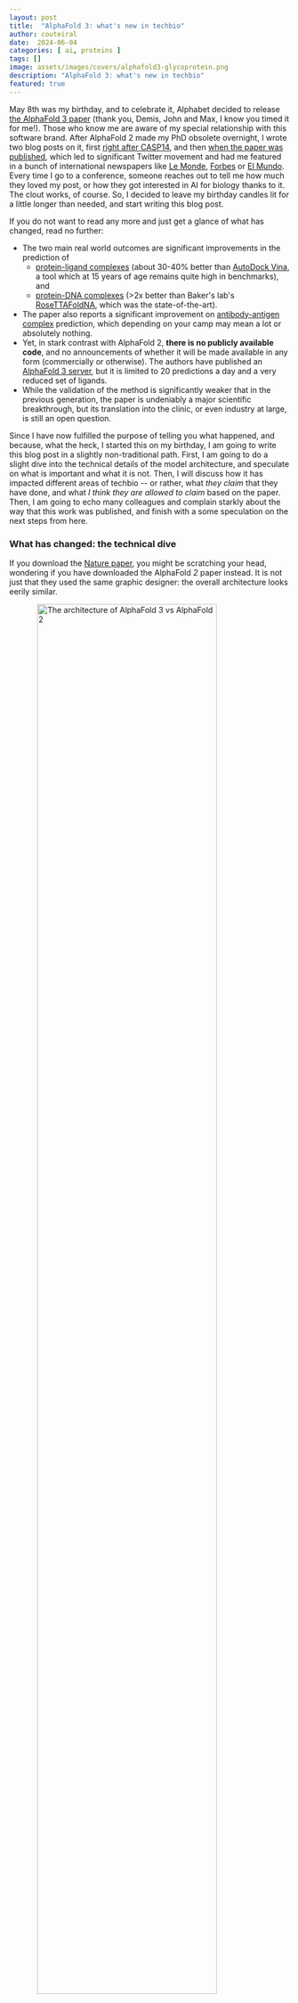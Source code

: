 ```yaml
---
layout: post
title:  "AlphaFold 3: what's new in techbio"
author: couteiral
date:  2024-06-04
categories: [ ai, proteins ]
tags: []
image: assets/images/covers/alphafold3-glycoprotein.png
description: "AlphaFold 3: what's new in techbio"
featured: true
---
```



May 8th was my birthday, and to celebrate it, Alphabet decided to release [the AlphaFold 3 paper](https://www.nature.com/articles/s41586-024-07487-w) (thank you, Demis, John and Max, I know you timed it for me!). Those who know me are aware of my special relationship with this software brand. After AlphaFold 2 made my PhD obsolete overnight, I wrote two blog posts on it, first [right after CASP14](https://www.blopig.com/blog/2020/12/casp14-what-google-deepminds-alphafold-2-really-achieved-and-what-it-means-for-protein-folding-biology-and-bioinformatics/), and then [when the paper was published](https://www.blopig.com/blog/2021/07/alphafold-2-is-here-whats-behind-the-structure-prediction-miracle/), which led to significant Twitter movement and had me featured in a bunch of international newspapers like [Le Monde](https://www.lemonde.fr/sciences/article/2021/10/18/l-intelligence-artificielle-genie-de-la-biologie-moleculaire_6098876_1650684.html), [Forbes](https://www.forbes.com/sites/robtoews/2021/10/03/alphafold-is-the-most-important-achievement-in-ai-ever/) or [El Mundo](https://www.elmundo.es/ciencia-y-salud/ciencia/2021/12/16/61bb654afc6c831f198b462a.html). Every time I go to a conference, someone reaches out to tell me how much they loved my post, or how they got interested in AI for biology thanks to it. The clout works, of course. So, I decided to leave my birthday candles lit for a little longer than needed, and start writing this blog post.

If you do not want to read any more and just get a glance of what has changed, read no further:
* The two main real world outcomes are significant improvements in the prediction of
  * [protein-ligand complexes](https://en.wikipedia.org/wiki/Protein%E2%80%93ligand_complex) (about 30-40% better than [AutoDock Vina](https://onlinelibrary.wiley.com/doi/full/10.1002/jcc.21334), a tool which at 15 years of age remains quite high in benchmarks), and 
  * [protein-DNA complexes](https://en.wikipedia.org/wiki/DNA-binding_protein) (>2x better than Baker's lab's [RoseTTAFoldNA](https://www.nature.com/articles/s41592-023-02086-5), which was the state-of-the-art).
* The paper also reports a significant improvement on [antibody-antigen complex](https://en.wikipedia.org/wiki/Antigen-antibody_interaction) prediction, which depending on your camp may mean a lot or absolutely nothing.
* Yet, in stark contrast with AlphaFold 2, __there is no publicly available code__, and no announcements of whether it will be made available in any form (commercially or otherwise). The authors have published an [AlphaFold 3 server](https://alphafoldserver.com/), but it is limited to 20 predictions a day and a very reduced set of ligands.
* While the validation of the method is significantly weaker that in the previous generation, the paper is undeniably a major scientific breakthrough, but its translation into the clinic, or even industry at large, is still an open question.

Since I have now fulfilled the purpose of telling you what happened, and because, what the heck, I started this on my birthday, I am going to write this blog post in a slightly non-traditional path. First, I am going to do a slight dive into the technical details of the model architecture, and speculate on what is important and what it is not. Then, I will discuss how it has impacted different areas of techbio -- or rather, what _they claim_ that they have done, and what _I think they are allowed to claim_ based on the paper. Then, I am going to echo many colleagues and complain starkly about the way that this work was published, and finish with a some speculation on the next steps from here.

### What has changed: the technical dive

If you download the [Nature paper](https://www.nature.com/articles/s41586-024-07487-w), you might be scratching your head, wondering if you have downloaded the AlphaFold *2* paper instead. It is not just that they used the same graphic designer: the overall architecture looks eerily similar.


<img alt="The architecture of AlphaFold 3 vs AlphaFold 2" src="/assets/images/post-imgs/alphafold3/alphafold3vs2.png" style="width: 80%; display: block; margin: 0 auto;" />
<p style="text-align: center;"><i style="font-size: 12px; font-weight: 50;">A comparison of the AlphaFold 2 (top) and the AlphaFold 3 (bottom) architectures. The graphic designer is similar, and so is the blueprint.</i></p>

A cursory glance at the first few Figures will show that the big picture is approximately similar from one version to the next. The model is divided into two conceptual blocks: one that captures coevolutionary information from a [multiple sequence alignment](https://en.wikipedia.org/wiki/Multiple_sequence_alignment), and another one that transforms these inferences into the three-dimensional coordinates of a protein. Added to this is, as well, a confidence prediction that reports when a model is trustworthy. If AlphaFold 2 represented a paradigm shift, AlphaFold 3 appears to share the same blueprint. 

One of the first surprises is that the model's emphasis on coevolutionary information has been significantly reduced. Let me clarify this. [I tend to argue](https://www.blopig.com/blog/2021/07/alphafold-2-is-here-whats-behind-the-structure-prediction-miracle/) that the ability to extract information from the multiple sequence alignment is really the secret sauce in AlphaFold 2. Coevolution contains a lot of information about the structure of the protein (see the box below for more details), and the algorithm in AlphaFold 2 was a very clever way to extract it. We know that that a protein has [too many possible conformations](https://en.wikipedia.org/wiki/Levinthal%27s_paradox) to just explore them manually and find the best one, even with a clever search algorithm. The approach of mining pairs of residues that were structurally close, and then building a reasonable model by constrained optimization had been established well before AlphaFold 2.

> To understand the role of coevolution in protein (or biomolecule!) structure prediction, I would like you to imagine a protein vital for life. The structure of this protein relies on many amino acids being in contact, and establishing intermolecular interactions that are favourable for its fold. Imagine, for example, that in this protein there is a negatively charged amino acid, like glutamate, that is positioned close to a positively charged amino acid, such as lysine. Although these two amino acids are quite distant in the amino acid sequence, they are close in space because proteins are three-dimensional objects. Therefore, their opposite charges can interact, attracting themselves and keeping the protein's scaffold in place.
> 
> Imagine now that one of these two amino acids, perhaps the glutamate, is mutated by a random accident of evolution. Since this protein is essential to life, the disruption of the protein structure by the destabilising mutation will result in cell death. Therefore, this mutation will not be propagated. We will not encounter sequences with this mutation in any living organisms -- unless the other amino acid also experiences a mutation that counteracts the first one (for example, if the glutamate mutates to a positive amino acid, the lysine might mutate to a negative one). We say that there is an [evolutionary pressure](https://en.wikipedia.org/wiki/Evolutionary_pressure) induced by the structural proximity of the amino acids -- and with clever statistical methods we can track these down.

The strategy used in the previous generation of AlphaFold was to combine two [learned representations](https://en.wikipedia.org/wiki/Feature_learning), a *"pair representation"*, capturing inferred structural information, and a *"MSA representation"*, capturing coevolution, with the two representations continuously exchanging information to reach an inference. I like to imagine this as an iterative process: the MSA representation is used to identify correlations that point to residues interacting. Then, once an interaction has been established, its environment is re-explored to find further information. In this version, however, the two representations are merged into a single pair representation, and a somewhat downscaled network is used to process it.

The second surprise is that the structure module is, well, no longer the structure module. If you recall the original architecture, there were two interesting parts in the structure module. First, the protein was represented as a point cloud: every residue was a point in space, centered in the backbone. The local structure around the [alpha carbon](https://en.wikipedia.org/wiki/Amino_acid) is assumed rigid -- which is a fairly good approximation!  Second, the model used a clever piece of machinery, *invariant point attention*, which used transformer-like attention while enforcing that the model respected the physical symmetries. When you rotate a physical object, some properties (for example, its weight) remain invariant, whereas others (for example, its velocity) maintain their magnitude but [change their direction alongside the rotation](https://fabianfuchsml.github.io/equivariance1of2/). This [inductive bias](https://en.wikipedia.org/wiki/Inductive_bias) makes the model learn physical information more rapidly.

<img alt="The structure of an amino acid" src="/assets/images/post-imgs/alphafold3/backbone.webp" style="width: 50%; display: block; margin: 0 auto;" />
<p style="text-align: center; font-size: 12px; font-weight: 50;"><i>All amino acids share a common backbone, consisting of a central </i>alpha carbon<i>, a nitrogen atom and a carbon atom. Nineteen out of the twenty <a href="https://en.wikipedia.org/wiki/Proteinogenic_amino_acid">proteinogenic aminoacids</a> also have a side chain, which starts with a </i>beta carbon<i> and depends on the identity of the amino acid (for example, in <a href="https://en.wikipedia.org/wiki/Alanine">alanine</a>, it is just the beta carbon with its corresponding hydrogen atoms). In AlphaFold 2, the amino acids were defined by their backbone, which was assumed to be rigid and ideal, and represented only by the position of the alpha carbon and its <a href="https://en.wikipedia.org/wiki/Affine_transformation">relative rotation</a> in space. The side chains were defined by <a href="https://en.wikipedia.org/wiki/Dihedral_angle">torsion angles</a>, predicted by a different part of the network. Image reproduced from the Foldit wiki.</i></p>

In AlphaFold 3, however, they drop this completely. The architecture is not even attention-based anymore, but instead uses a "relatively standard" [diffusion model](https://en.wikipedia.org/wiki/Diffusion_model), the same kind of technology that is behind [DALL-E](https://en.wikipedia.org/wiki/DALL-E), [StableDiffusion](https://en.wikipedia.org/wiki/Stable_Diffusion) and others. The positions of the atoms are first set at random, then iteratively updated by a "denoising" neural network until they reach the final prediction. Notably, every atom in the protein -- backbone atoms as well as side chains -- is free to move in space, making away with the "residue gas" approach.

Oh, and talking about things that AlphaFold 2 made popular that AlphaFold 3 decided to drop, there is equivariance. I personally find this hilarious. In the aftermath of CASP14, SE(3)-equivariance was what everyone was talking about -- I remember how [Fabian Fuchs](https://fabianfuchsml.github.io/), who completely independently had developed an [SE(3)-equivariant transformer](https://arxiv.org/abs/2006.10503) was invited to give a talk on his work at pretty much every techbio event I could think of. On one week, I swear I listened to his (great) talk at least three times. The word SE(3)-equivariance has pretty much been accepted as a sign of quality, so much so that accomplished deep learned Thomas Kipf -- who pretty much kickstarted graph neural networks -- sparked a huge controversy last year after he [suggested equivariance wasn't really that important](https://twitter.com/tkipf/status/1730675507522679181). He did have [his "I told you so" moment](https://twitter.com/tkipf/status/1788251725683478874). I tip my hat to you, Thomas.

Anecdotes aside, I find it fantastic that they have managed to achieve so much with the diffusion model, given that most of the reports of atomic diffusion I have heard have failed more or less catastrophically. I am particularly surprised by their performance on ligands, especially considering that they have used the PDB as main source of data. They do pull a bunch of tricks to train the model on almost every other variety. For protein complexes, the run a cross-distillation approach where they predict multiple complexes with AlphaFold Multimer v2.3, and train on that (this is especially helpful to reduce hallucinations). For RNA they use predicted structures, and for DNA they use a bunch of augmentations like data from [JASPAR](https://jaspar.elixir.no/). For ligands, however, they use nothing but the PDB.

I am so surprised by AlphaFold 3's performance on ligands that I have even started wondering if the model has in some way learned the physics of intermolecular interactions. Some predictions using the server have shown that it [roughly reproduces the structure of electrolytic solutions](https://x.com/TimothyDuignan/status/1788390250097905978) and that it [forms a pseudo-membrane when one adds a bunch of lipids to a transmembrane protein](https://x.com/fenguita/status/1789177480667959728), suggesting that it has a measure of physicochemical understanding. A recent benchmark using the provided server suggests that the ranking score also [captures important features of how mutations change protein-protein binding affinity](https://www.biorxiv.org/content/10.1101/2024.05.25.595871v1.full). However, protein-ligand interaction is one of the problems in the frontier of biophysics, and I just cannot believe that AlphaFold 3 has learned everything it needs from the very limited data available on the PDB. If they had used some augmentations with plentiful data -- say, to include a few [DEL screens](https://en.wikipedia.org/wiki/DNA-encoded_chemical_library) in a similar way to their transcription factor data -- I could doubt, but right now this seems a wild guess rather than a measured scientific statement.

It is perhaps also ironic that AlphaFold3 is using such a simple diffusion strategy, when most other protein modelling approaches have relied on the residue gas, as [some have noted](https://twitter.com/KevinKaichuang/status/1788238354561016145). Diffusion models have been used extensively in protein design work, with some of the most popular methods, like [Chroma](https://www.nature.com/articles/s41586-023-06728-8) and [RFDiffusion-AA](https://www.science.org/doi/10.1126/science.adl2528) all use idealised residues defined by their position and rotation. They also employ a number of other tricks e.g. bond embeddings and special loss functions. The outstanding performance of AlphaFold 3 with such a simple architecture will probably have the entire field thinking -- look out for some exciting improvements on diffusion-based design in the next year.

The final detail that the authors have provided the training curve of the model, showing how performance changes on a variety of tasks. It is interesting that learning occurs rapidly, saturating at about 10% of the training -- this is reminiscent of what Mohammed AlQuraishi and the rest of the [OpenFold](https://www.biorxiv.org/content/10.1101/2022.11.20.517210v1) team found when trying to reproduce the AlphaFold 2 training. This performance is also certainly due to the limited size of the datasets used to train it. I would not be surprised, in fact, quite the opposite, if one of Isomorphic Lab's key goals was to fine-tune, or even retrain, this model on their proprietary datasets. But more on that later...

### The advances, outlined

There is one final major difference between AlphaFold 2 and AlphaFold 3: how it was validated.

AlphaFold 2 was released as a candidate to CASP14, a biennial community assessment where computational biologists try to predict the structure of several proteins whose structure has been determined experimentally — yet not publicly released. In AlphaFold 3, however, the authors have chosen not to use a similar gold standard validation, partially because for some of their categories (e.g. protein-ligand interaction prediction) there is not a good one. Instead, the authors have built [test datasets](https://en.wikipedia.org/wiki/Training,_validation,_and_test_data_sets) from publicly available benchmarks, either already compiled, or built according to sensible rules from PDB data.

Using non-blinded data as test always entails a risk. Because we use the test data to evaluate the performance of the model, there is always the (well-intentioned) temptation to use this test data to select the best model. In other words, there is a bias towards models that perform well on the test data -- something that can never occur with blind tests. I would encourage you to think about testing as predicting the stock market: would you rather trust someone who reports they predicted last week's stocks very accurately, or someone who gives you the predictions for next week and lets you make your own assessment? For this reason, it is always advisable to assume that performance on reported test datasets is not necessarily as good as in a general case.

#### Protein-ligand prediction

The advance most people will be looking out for is protein-ligand prediction. Most drugs are small molecules, and most drug targets are proteins, so a model that can reasonably tell you where and how a molecule binds to a protein is bound to be (no pun intended) a powerful tool for drug discovery. But, how good is AlphaFold 3 exactly?

There are many benchmarks for protein-ligand complex prediction, but one that has become very popular recently is [PoseBusters](https://pubs.rsc.org/en/content/articlehtml/2024/sc/d3sc04185a), proposed by OPIGlet [Martin Buttenschoen](https://buttenschoen.uk/). The benchmark contains a number of previously determined protein-ligand crystal structures, and evaluates the similarity between predicted and real poses. What makes the benchmark interesting is that it includes a variety of sanity checks (are the bond lengths sensible? does the molecule have steric clashes?) to make sure that the poses are physically sensible. The key metric is the percentage of generated, physically-meaningful poses, that are within 2 A of the real pose (an arbitrary threshold, but a well-established one).

<img alt="When machine learning docking goes wrong" src="/assets/images/post-imgs/alphafold3/pretzels.png" style="width: 70%; display: block; margin: 0 auto;" />
<p style="text-align: center; font-size: 12px; font-weight: 50;"><i>On the left, an example of a</i> molecular pretzel<i>, a common feature of some recent machine learning docking methods where the structure is entirely unphysical, even though quality scores (e.g. RMSD to crystal structure) suggest it is of good quality. On the right, the same molecule in a physically reasonable conformation. Image reproduced from the <a href="https://posebusters.readthedocs.io/en/latest/">PoseBusters documentation</a>.</i></p>

In this benchmark, AlphaFold 3 achieves a performance of nearly 80%, which is significantly ahead of the second method, AutoDock Vina, standing at about 55%. While it is sensible to point out that AutoDock Vina is not the state-of-the-art (dates from 2015), it is one of the most well-established docking programs, and it is the top performer in the PoseBusters paper. Showing a significant improvement demonstrates both that AlphaFold 3 generates physically meaningful poses, and that, well, they are pretty similar to what one gets in the experiment.

<img alt="Performance of AlphaFold 3 on protein-small molecule complexes" src="/assets/images/post-imgs/alphafold3/ligands-performance.png" style="width: 30%; display: block; margin: 0 auto;" />
<p style="text-align: center; font-size: 12px; font-weight: 50;"><i>Performance of AlphaFold 3 on PoseBusters, a protein-ligand benchmark for machine learning docking. The y-axis indicates the percentage of successful models, which is percentage of models for which the RMSD of the pocket residues and the ligand is under 2 angstrom. Reproduced from Figure 1 in the ASAP article.</i></p>

That said, all benchmarks in the protein-ligand interaction world are far from perfect. There have been many discussions about how they  can be [erroneous](https://openreview.net/forum?id=Gc5oq8sr6A3&) or [incredibly biased](https://www.biorxiv.org/content/10.1101/2023.10.30.564251v1.abstract). Most of the structures in the PDB will be proteins that are easy to crystallise and study, that have some therapeutic relevance, and that belong to a set of a few therapeutically relevant targets. Think about it: if you train a model on structures of kinase inhibitors, it will learn that anything that looks like ATP should go to the ATP binding site. For that reason, I find it shocking that the authors have not validated the model with crystal structures that have not been determined previously.

Another question is how limited these predictions are. The authors mention the case of an [E3 ligase](https://en.wikipedia.org/wiki/Ubiquitin_ligase), which can adopt two different structures: an open state, in absence of the ligand; and a closed state, when bound to it. However, when running predictions of E3 ligases with and without the ligand, AlphaFold 3 always predicts the closed state. This is a somewhat disappointing outcome, as cofolding approaches -- which have been discussed before, both in academic papers and in [industry](https://charmtx.com/technology/) -- have been posited to design drugs against targets with [induced conformational changes](https://en.wikipedia.org/wiki/Conformational_change), or even [cryptic pockets](https://en.wikipedia.org/wiki/Binding_site) that are only evident in one of the conformational forms of the protein. 

The final, very practical incognita, is how long it takes to run the code. Molecular docking with a tool like AutoDock Vina takes of the order of a minute for a protein-ligand pair -- this means if you want to evaluate a large library of potential drug-like molecules, like the 7 billion compound [Enamine REAL library](https://enamine.net/compound-collections/real-compounds/real-database), you are probably looking at tens or hundreds of thousands of dollars in cloud CPU. Add now that you will need a pretty powerful GPU, and the numbers will skyrocket even further. This is not to say that AlphaFold 3 could not be incredibly useful for medicinal chemistry (even at multi-hour runtimes, it would be a terrific tool for lead optimization), but inference time will certainly determine its applicability.

#### Antibody-antigen predictions

Aside from small molecules, there is one specific class of proteins whose interactions with other proteins are very relevant for drug discovery: [antibodies](https://en.wikipedia.org/wiki/Antibody), the most common class of [biotherapeutics](https://en.wikipedia.org/wiki/Biopharmaceutical). Antibodies are immune proteins that have uncanny specificity, and that neutralize pathogens or target specific molecules for destruction by the immune system. These properties have made them into extremely versatile pharmaceutical candidates, for example by finding a membrane receptor that is overexpressed in cancerous cell and targeting them for destruction by the immune system ([trastuzumab](https://en.wikipedia.org/wiki/Trastuzumab), anyone?).

Antibody structure prediction was something that AlphaFold 2 struggled with. Most of the antibody sequence consists of a [fixed template](https://en.wikipedia.org/wiki/Fragment_crystallizable_region) (or rather, one of a very limited set of templates), with a small [variable region](https://en.wikipedia.org/wiki/Complementarity-determining_region), which determines specificity. The variable region is generated in response to the presence of an antigen due to a combination of [gene recombination](https://en.wikipedia.org/wiki/Genetic_recombination) and [directed evolution](https://en.wikipedia.org/wiki/Somatic_hypermutation). Because these processes do not leave out an evolutionary history, there is no benefit to using coevolution. This is the reason why it has been possible to develop [deep learning models that outperform AlphaFold 2 for antibody structure prediction](https://www.nature.com/articles/s42003-023-04927-7). For this same reason, AlphaFold 2 did not have particularly good performance at predicting the interaction between an antibody and its structure. In short: it cannot predict the [epitope](https://en.wikipedia.org/wiki/Epitope) (the part of the target protein that is bound by the antibody) particularly well, and even when it can, the interaction of the side chains with the epitope does not resemble reality.

AlphaFold 3 seems to achieve a performance of antibody-antigen interactions that is roughly similar to the performance of AlphaFold 2 Multimer on general protein-protein interactions. The structures shown in the paper's figures appear to be of high quality, and based on the reported interaction scores, it looks like there is an improvement in epitope identification. Howwever, a glaring omission is that there are no reports of the quality of side chain predictions in the model. This is quite important as knowing which specific interactions determine specificity will be quite important for protein engineering e.g. for producing variants that resemble a therapeutic candidate, but with improved solubility, stability or immunogenicity.

There is another interesting point and that has to do with the number of predictions needed. The authors report that "to obtain the highest accuracy, it may be necessary to generate a large number of predictions and rank them". In one of the figures (see below), the authors authors show an enormous increase in performance, nearly double, when they chose the best (in terms of their predicted confidence) of 1,000 generations, rather than a single generation. 

<img alt="Sensitivity of AlphaFold 3 to the number of seeds in antibody-antigen prediction tasks" src="/assets/images/post-imgs/alphafold3/antibodies-performance.png" style="width: 50%; display: block; margin: 0 auto;" />
<p style="text-align: center; font-size: 12px; font-weight: 50;"><i >Sensitivity of AlphaFold 3 to the number of seeds in antibody-antigen prediction tasks. The y-axis indicates the percentage of successful models, which is defined as the LDDT for the interface. Reproduced from Figure 5 in the ASAP article.</i></p>

The results seem quite promising. Antibodies are a hot topic in both industry and academia, and getting better at predicting how antibodies interact with their antigens is definitely a step forward in making better drugs and diagnostics. That said, there is quite a lot to clarify first. The good news is that the AlphaFold Server imposes no restrictions on proteins, so I am sure there are some groups already working on benchmarking AlphaFold 3 for antibody structure prediction tasks.

#### Protein-nucleic acid prediction

Another interesting question in biomolecular modelling is how exactly proteins interact with nucleic acids. There are manifold applications, but one of the key ones is to study how [transcription factors](https://en.wikipedia.org/wiki/Transcription_factor) interact with DNA. In short, transcription factors are proteins that bind to [promoters](https://en.wikipedia.org/wiki/Promoter_(genetics)), regions of the DNA sequence that precede genes and determine how much a given gene will be transcribed. These transcription factors in turn regulate themselves in complex ways: for example, a transcription factor can regulate how another transcription factor is produced, leading to an intricate regulatory network. There is a very significant clinical implication here, as many of the main proteins implicated in cancerous diseases are transcription factors (some of your favourite proteins: [Myc](https://en.wikipedia.org/wiki/Myc), [Rb](https://en.wikipedia.org/wiki/Retinoblastoma_protein), etc.)

The idea of using AlphaFold-like technology to predict protein-DNA interactions is not new, and the state-of-the-art was [RoseTTAFold2NA](https://www.nature.com/articles/s41592-023-02086-5), which was an extension of RoseTTAFold applied to protein-nucleic acid interactions. The authors validate AlphaFold 3 against RoseTTAFold2NA on a variety of PDB structures that contain protein-DNA and protein-RNA interactions, showing an excellent improvement. The authors also validate their model on 10 publicly available RNA crystal structures derived from [CASP15](https://predictioncenter.org/casp15/). While AlphaFold 3 does not outperform the best method, Alchemy-RNA, it is remarkably close (see below), and it is promising that the only competitor to AlphaFold 3 is a method that relies on human inputs.

<img alt="Performance of AlphaFold 3 on protein-nucleic acid complexes" src="/assets/images/post-imgs/alphafold3/dna-performance.png" style="width: 30%; display: block; margin: 0 auto;" />
<p style="text-align: center; font-size: 12px; font-weight: 50;"><i>Performance of AlphaFold 3 on protein-nucleic acid benchmarks. The y-axis indicates the percentage of successful models, which is defined as the LDDT for the interface, except for the RNA case, where it is just the LDDT of the RNA monomer. Reproduced from Figure 1 in the ASAP article.</i></p>

There is an interesting scientific point here. With AlphaFold 2, when you tried to predict the structure of a transcription factor, you would quite often get a lot of spaghetti, save for perhaps a clear structure corresponding to a conserved motif (e.g. a [zinc finger](https://en.wikipedia.org/wiki/Zinc_finger)). On the other hand, [when predicting the structure of a transcription factor with DNA](https://twitter.com/jankosinski/status/1788532231939453015), the structure is better defined -- in accordance with a central tenet of [intrinsically disordered proteins](https://en.wikipedia.org/wiki/Intrinsically_disordered_proteins) that they adopt reasonable structures when in the presence of their binding partners. 

Within my limitations as a non-nucleic acid expert, the structures look legit, quite what I would expect from protein-DNA structures. There is a good possibility that the transcription factor-protein structures result from the augmentations from [JASPAR](https://jaspar.elixir.no/). All in all, it looks like a valuable tool for hypothesis generation.

#### Some other point: post-translational modifications

I am not going to discuss this last point in depth, but I want to at least mention that one of the final AlphaFold 3 selling points is its ability to predict [non-canonical amino acids](https://en.wikipedia.org/wiki/Non-proteinogenic_amino_acids). Non-canonical amino acids are amino acid derivatives that typically arise from modifications after the protein is made, but can also result from artificial modifications. This ability to account for these unusual amino acids allows AlphaFold 3 to create more accurate models of protein structures, and also look at a new range of problems.

For example, you might have heard of one Hollywood star drug called [Ozempic](https://en.wikipedia.org/wiki/Semaglutide). Taking a few licenses, the mechanism of action of Ozempic might be simplified to a non-canonical amino acid mimicking the natural gut hormone GLP-1. This engineered amino acid can't be broken down by enzymes as easily as the natural one, leading to a longer-lasting effect. This strategy is just one of the many in the playbook of [peptide therapeutics](https://en.wikipedia.org/wiki/Peptide_therapeutics), which is a growing area of biotherapeutics.

More broadly, post-translational modifications are crucial for understanding the biological behaviour of biomolecules. Antibodies, for example, are heavily glycosylated at specific positions, and this modification is crucial for both the stability and signal ability of the antibodies. Many proteins in the proteome are regulated by phosphorylation: adding a highly negatively charged group induces conformational changes. Acetylation, methylation, and ubiquitination are just a few other examples of these chemical tweaks that can dramatically alter a protein's function. The ability of AlphaFold 3 to incorporate non-canonical amino acids will definitely contribute to better our understanding of biology, although it remains to establish how well exactly the predictions correlate with reality (for example, how well does AlphaFold 3 differentiate the phosphorylated and unphosphorylated versions of a protein).

### The matter of the code

There is an issue with this whole story that has opened passions amongst the AI for biology community: the publication comes without code or weights. While the paper provides a wealth of information in the form of an [extended supplementary information](https://static-content.springer.com/esm/art%3A10.1038%2Fs41586-024-07487-w/MediaObjects/41586_2024_7487_MOESM1_ESM.pdf), pseudocode is definitely not the same as code. Even the [AlphaFold Server](https://golgi.sandbox.google.com/about), which is limited to twenty predictions a day, only allows a very reduced number of ligands. In other words: the science cannot be reproduced, the results cannot be verified, and the findings cannot be built upon to produce new scientific knowledge. This is a pretty appalling level of reporting for what could be one of the most exciting scientific breakthroughs this decade.

I want to make it clear that my complaint is not with Deepmind or Isomorphic Labs, which I think have done nothing wrong -- within their duty to their shareholders, they have done more than enough to release valuable information. The duty to uphold scientific publishing befalls to the journal, which should deny publication if there is not sufficient detail to validate and reproduce the work. There is already [an open letter to the Editors](https://docs.google.com/forms/d/e/1FAIpQLSf6ioZPbxiDZy5h4qxo-bHa0XOTOxEYHObht0SX8EgwfPHY_g/viewform) asking for explanations. There is no excuse -- Roland Dunbrack, who was one of the reviewers, [already talked on X about how he asked the journal to request the code](https://twitter.com/RolandDunbrack/status/1788262978166596053), and received no response. I do not know what happened behind the scenes, or whether the code will be made available eventually. However, the thought that Nature enables an article to sidestep the comments of a reviewer seems sincerely worrying. 

I want to remind you that Nature is one of the leading scientific journals, and has classically been one of the most important sources of scientific information. Watson and Crick published [the structure of DNA](https://www.nature.com/articles/171737a0) there. So did the authors of many paradigm-shifting breakthroughs. Sure, it is impossible to be a top generalistic scientific journal and not be part of a controversy from time to time, but in general, if you read something on Nature you expect that it has been subjected to the highest standards of scientific peer review. At the very least, you expect a thorough check for potential issues like lack of reproducibility. Even in cases where the authors omit the training code, the weights, or even the data preprocessing pipeline (as in AlphaFold v1), there are possibilities to learn or reproduce the work within sensible means.

The precedent set by this paper is simply unacceptable. If you have spent any time reading techbio papers, you must have come across some crappy ones who make unreasonable claims and then do not release their code -- likely, because they could not be reproduced. Don't get me wrong, I am convinced that Deepmind/Isomorphic have done legitimately incredible work here. But, if it becomes commonplace that some can publish their work without being subject to the standards of peer review, how can we know what is true?

There are rumours in the scientific community that Deepmind has already approached some academic labs to make AlphaFold 3 available. There are also rumours that AlphaFold 3 will be made available for general academic usage within the next six months. What isn't entirely clear is how exactly this will be made available, if as code or as a server, and there are significant differences there. While a server will enable lots of basic biology research, the code will be crucial if we expect incremental scientific progress on AI for biology.

If I had to bet, I would expect Alphabet to make AlphaFold 3 available as a server or an API, in the spirit of [NVIDIA's BioNeMo](https://www.nvidia.com/en-us/clara/bionemo/). This service will be free, or very cheap for academics, but it isn't unthinkable that they also make AlphaFold 3 available for commercial use within some limitations. These limitations may range from some stark "no ligands" cut-off, to simply making the model in AlphaFold 3 available for everyone, while keeping their internal, more advanced models (both what they have been cooking since they finished this work, and the models that are trained in their internal datasets) for their drug discovery business. 

### Final discussion

My first impression after reading the AlphaFold 3 paper is that it was groundbreaking yet, somehow, less of a paradigm shift than the previous generation. When AlphaFold 2 came out, its capabilities were established beyond any reasonable doubt by its performance on CASP14, a blind test. The architecture provided many new innovations -- as Mohammed AlQuraishi [described it](https://moalquraishi.wordpress.com/2021/07/25/the-alphafold2-method-paper-a-fount-of-good-ideas/), *"a beautifully designed learning machine, easily containing the equivalent of six or seven solid ML papers but somehow functioning as a single force of nature"*. AlphaFold 3 has provided neither. No validations were provided beyond public benchmarks. And, while the architecture is brilliantly executed, we are missing some of the deeply permeating ideas that were brought about by AlphaFold 2.

A big reason behind this petering out of performance is likely to be the data. The datasets used in AlphaFold 2 and AlphaFold 3 differ by about 2 and half years of data collection (April 2018 for AF2, September 2021 for AF3), or roughly 30,000 new structures, a 20% dataset growth -- probably much less once you remove structural redundancy. There has been a lot of discussion about how the sophistication in AlphaFold 2 was about finding the right inductive biases to understand a limited amount of data. The AlphaFold 3 paper is rich in clever ways to improve upon the previous architecture, but it is perhaps unsurprising that, with less data to start with, there is less additional information to distill.

I believe strongly that the next innovations in the field of biological AI will be brought upon, not by engineering neural networks, but by finding ways of generating massive amounts of data and putting them into the architectures. There is every reason to believe that this is what is happening at Isomorphic Labs (and many of their competitors) right now. While they may not be able to generate large amounts of structural data, they must be generating some additional information, just like they did with DNA. They may be exploiting their partnerships with big pharma to gain access to some of their structural databases. More likely, they will be crossing AlphaFold 3 predictions against massive [DNA-encoded library screens](https://en.wikipedia.org/wiki/DNA-encoded_chemical_library) to crack the problem of affinity.

I think we are about to witness a decade of extraordinary improvements in artificial intelligence and biology. I am convinced that we are about to see machine learning models significantly augment the capabilities of discovery scientists, partly by contributing to hypothesis generation, partly by replacing lengthy wet lab assays with high-quality predictions. It is not that AI is going to revolutionise biology overnight, I don't think it will do that. But I am certain that AI will significantly lower the cost of drug discovery bets. And with more bets being made, some of them will pay off big.

I also think that a lot of these improvements will happen behind closed doors, in the insides of companies that can afford training the massive models, not to mention collecting the massive datasets. I anticipate that a lot of the developments in the next decade will be made in industry, rather than academia.

My undeniable techno-optimism should be tempered down by some reasonable constraints. [As Derek Lowe would say](https://www.science.org/content/blog-post/ai-and-hard-stuff) AlphaFold 3 is great -- but it doesn't solve clinical trials yet.  [Most reports of AI drug discovery have been unsuccessful](https://www.science.org/content/blog-post/ai-drugs-so-far). The machine learning chain breaks by its weakest link: the relative lack of clinical data. We can collect large datasets of biophysics, and even preclinical studies, but someone has yet to find how to collect clinical data cheaply and at scale. Even in other areas beyond therapeutics (diagnostics, agritech, you name it), there are lots of barriers that lie in our lack of understanding of biology.

Yet, no matter the challenges, it certainly is an interesting time to be in techbio.